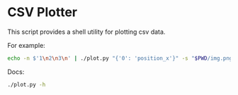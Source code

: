 # CSV Plotter

This script provides a shell utility for plotting csv data.

For example:

```bash
echo -n $'1\n2\n3\n' | ./plot.py "{'0': 'position_x'}" -s "$PWD/img.png"
```

Docs:

```bash
./plot.py -h
```
